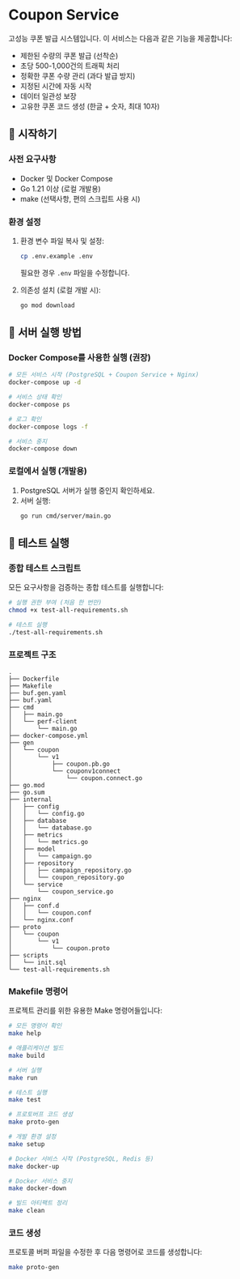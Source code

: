 # Coupon Service

고성능 쿠폰 발급 시스템입니다. 이 서비스는 다음과 같은 기능을 제공합니다:
- 제한된 수량의 쿠폰 발급 (선착순)
- 초당 500-1,000건의 트래픽 처리
- 정확한 쿠폰 수량 관리 (과다 발급 방지)
- 지정된 시간에 자동 시작
- 데이터 일관성 보장
- 고유한 쿠폰 코드 생성 (한글 + 숫자, 최대 10자)

## 🚀 시작하기

### 사전 요구사항
- Docker 및 Docker Compose
- Go 1.21 이상 (로컬 개발용)
- make (선택사항, 편의 스크립트 사용 시)

### 환경 설정

1. 환경 변수 파일 복사 및 설정:
   ```bash
   cp .env.example .env
   ```
   필요한 경우 `.env` 파일을 수정합니다.

2. 의존성 설치 (로컬 개발 시):
   ```bash
   go mod download
   ```

## 🏃 서버 실행 방법

### Docker Compose를 사용한 실행 (권장)

```bash
# 모든 서비스 시작 (PostgreSQL + Coupon Service + Nginx)
docker-compose up -d

# 서비스 상태 확인
docker-compose ps

# 로그 확인
docker-compose logs -f

# 서비스 중지
docker-compose down
```

### 로컬에서 실행 (개발용)

1. PostgreSQL 서버가 실행 중인지 확인하세요.
2. 서버 실행:
   ```bash
   go run cmd/server/main.go
   ```

## 🧪 테스트 실행

### 종합 테스트 스크립트

모든 요구사항을 검증하는 종합 테스트를 실행합니다:

```bash
# 실행 권한 부여 (처음 한 번만)
chmod +x test-all-requirements.sh

# 테스트 실행
./test-all-requirements.sh
```

### 프로젝트 구조
```
.
├── Dockerfile
├── Makefile
├── buf.gen.yaml
├── buf.yaml
├── cmd
│   ├── main.go
│   └── perf-client
│       └── main.go
├── docker-compose.yml
├── gen
│   └── coupon
│       └── v1
│           ├── coupon.pb.go
│           └── couponv1connect
│               └── coupon.connect.go
├── go.mod
├── go.sum
├── internal
│   ├── config
│   │   └── config.go
│   ├── database
│   │   └── database.go
│   ├── metrics
│   │   └── metrics.go
│   ├── model
│   │   └── campaign.go
│   ├── repository
│   │   ├── campaign_repository.go
│   │   └── coupon_repository.go
│   └── service
│       └── coupon_service.go
├── nginx
│   ├── conf.d
│   │   └── coupon.conf
│   └── nginx.conf
├── proto
│   └── coupon
│       └── v1
│           └── coupon.proto
├── scripts
│   └── init.sql
└── test-all-requirements.sh
```

### Makefile 명령어

프로젝트 관리를 위한 유용한 Make 명령어들입니다:

```bash
# 모든 명령어 확인
make help

# 애플리케이션 빌드
make build

# 서버 실행
make run

# 테스트 실행
make test

# 프로토버프 코드 생성
make proto-gen

# 개발 환경 설정
make setup

# Docker 서비스 시작 (PostgreSQL, Redis 등)
make docker-up

# Docker 서비스 중지
make docker-down

# 빌드 아티팩트 정리
make clean
```

### 코드 생성

프로토콜 버퍼 파일을 수정한 후 다음 명령어로 코드를 생성합니다:

```bash
make proto-gen
```